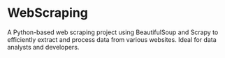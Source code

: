 # WebScraping
A Python-based web scraping project using BeautifulSoup and Scrapy to efficiently extract and process data from various websites. Ideal for data analysts and developers.
